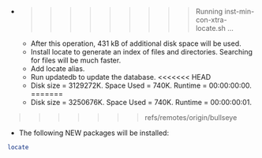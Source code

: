 * >>>>>>>>> Running inst-min-con-xtra-locate.sh ...
  * After this operation, 431 kB of additional disk space will be used.
  * Install locate to generate an index of files and directories. Searching for files will be much faster.
  * Add locate alias.
  * Run updatedb to update the database.
<<<<<<< HEAD
  * Disk size = 3129272K. Space Used = 740K. Runtime = 00:00:00:00.
=======
  * Disk size = 3250676K. Space Used = 740K. Runtime = 00:00:00:01.
>>>>>>> refs/remotes/origin/bullseye
  * The following NEW packages will be installed:
  ```bash
locate
  ```
